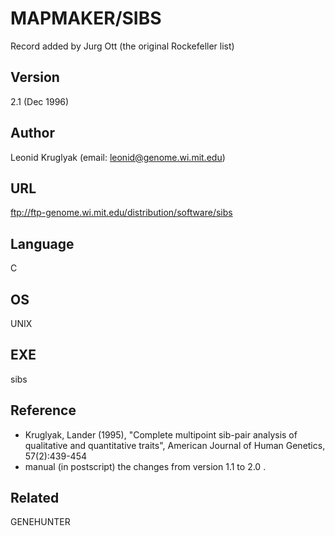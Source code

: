 # MAPMAKER/SIBS
Record added by Jurg Ott (the original Rockefeller list)

## Version
2.1 (Dec 1996)

## Author
Leonid Kruglyak (email: leonid@genome.wi.mit.edu)

## URL
ftp://ftp-genome.wi.mit.edu/distribution/software/sibs

## Language
C

## OS
UNIX

## EXE
sibs

## Reference
* Kruglyak, Lander (1995), "Complete multipoint sib-pair analysis of qualitative and quantitative traits", American Journal of Human Genetics, 57(2):439-454
* manual (in postscript) the changes from version 1.1 to 2.0 .

## Related
GENEHUNTER